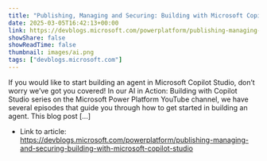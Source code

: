 ```yaml
---
title: "Publishing, Managing and Securing: Building with Microsoft Copilot Studio"
date: 2025-03-05T16:42:13+00:00
link: https://devblogs.microsoft.com/powerplatform/publishing-managing-and-securing-building-with-microsoft-copilot-studio
showShare: false
showReadTime: false
thumbnail: images/ai.png
tags: ["devblogs.microsoft.com"]
---
```

If you would like to start building an agent in Microsoft Copilot Studio, don’t worry we’ve got you covered! In our AI in Action: Building with Copilot Studio series on the Microsoft Power Platform YouTube channel, we have several episodes that guide you through how to get started in building an agent. This blog post […]

- Link to article: https://devblogs.microsoft.com/powerplatform/publishing-managing-and-securing-building-with-microsoft-copilot-studio